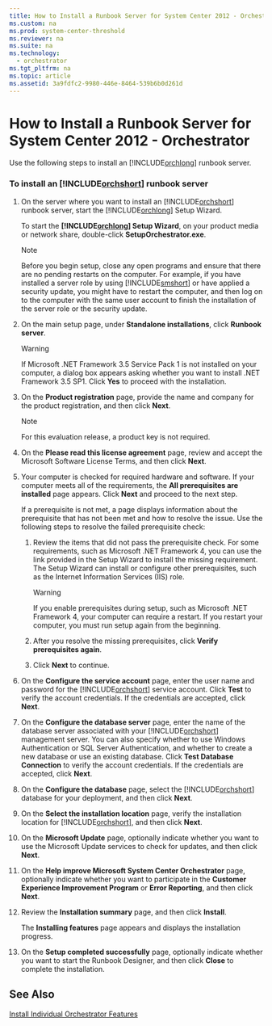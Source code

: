 ```yaml
---
title: How to Install a Runbook Server for System Center 2012 - Orchestrator
ms.custom: na
ms.prod: system-center-threshold
ms.reviewer: na
ms.suite: na
ms.technology: 
  - orchestrator
ms.tgt_pltfrm: na
ms.topic: article
ms.assetid: 3a9fdfc2-9980-446e-8464-539b6b0d261d
---
```

# How to Install a Runbook Server for System Center 2012 - Orchestrator
Use the following steps to install an [!INCLUDE[orchlong](../../orch/deploy/includes/orchlong_md.md)] runbook server.  
  
### To install an [!INCLUDE[orchshort](../../om/manage/includes/orchshort_md.md)] runbook server  
  
1.  On the server where you want to install an [!INCLUDE[orchshort](../../om/manage/includes/orchshort_md.md)] runbook server, start the [!INCLUDE[orchlong](../../orch/deploy/includes/orchlong_md.md)] Setup Wizard.  
  
    To start the **[!INCLUDE[orchlong](../../orch/deploy/includes/orchlong_md.md)] Setup Wizard**, on your product media or network share, double\-click **SetupOrchestrator.exe**.  
  
    > [!NOTE]  
    > Before you begin setup, close any open programs and ensure that there are no pending restarts on the computer. For example, if you have installed a server role by using [!INCLUDE[smshort](../../orch/deploy/includes/smshort_md.md)] or have applied a security update, you might have to restart the computer, and then log on to the computer with the same user account to finish the installation of the server role or the security update.  
  
2.  On the main setup page, under **Standalone installations**, click **Runbook server**.  
  
    > [!WARNING]  
    > If Microsoft .NET Framework 3.5 Service Pack 1 is not installed on your computer, a dialog box appears asking whether you want to install .NET Framework 3.5 SP1. Click **Yes** to proceed with the installation.  
  
3.  On the **Product registration** page, provide the name and company for the product registration, and then click **Next**.  
  
    > [!NOTE]  
    > For this evaluation release, a product key is not required.  
  
4.  On the **Please read this license agreement** page, review and accept the Microsoft Software License Terms, and then click **Next**.  
  
5.  Your computer is checked for required hardware and software. If your computer meets all of the requirements, the **All prerequisites are installed** page appears. Click **Next** and proceed to the next step.  
  
    If a prerequisite is not met, a page displays information about the prerequisite that has not been met and how to resolve the issue. Use the following steps to resolve the failed prerequisite check:  
  
    1.  Review the items that did not pass the prerequisite check. For some requirements, such as Microsoft .NET Framework 4, you can use the link provided in the Setup Wizard to install the missing requirement. The Setup Wizard can install or configure other prerequisites, such as the Internet Information Services \(IIS\) role.  
  
        > [!WARNING]  
        > If you enable prerequisites during setup, such as Microsoft .NET Framework 4, your computer can require a restart. If you restart your computer, you must run setup again from the beginning.  
  
    2.  After you resolve the missing prerequisites, click **Verify prerequisites again**.  
  
    3.  Click **Next** to continue.  
  
6.  On the **Configure the service account** page, enter the user name and password for the [!INCLUDE[orchshort](../../om/manage/includes/orchshort_md.md)] service account. Click **Test** to verify the account credentials. If the credentials are accepted, click **Next**.  
  
7.  On the **Configure the database server** page, enter the name of the database server associated with your [!INCLUDE[orchshort](../../om/manage/includes/orchshort_md.md)] management server. You can also specify whether to use Windows Authentication or SQL Server Authentication, and whether to create a new database or use an existing database. Click **Test Database Connection** to verify the account credentials. If the credentials are accepted, click **Next**.  
  
8.  On the **Configure the database** page, select the [!INCLUDE[orchshort](../../om/manage/includes/orchshort_md.md)] database for your deployment, and then click **Next**.  
  
9. On the **Select the installation location** page, verify the installation location for [!INCLUDE[orchshort](../../om/manage/includes/orchshort_md.md)], and then click **Next**.  
  
10. On the **Microsoft Update** page, optionally indicate whether you want to use the Microsoft Update services to check for updates, and then click **Next**.  
  
11. On the **Help improve Microsoft System Center Orchestrator** page, optionally indicate whether you want to participate in the **Customer Experience Improvement Program** or **Error Reporting**, and then click **Next**.  
  
12. Review the **Installation summary** page, and then click **Install**.  
  
    The **Installing features** page appears and displays the installation progress.  
  
13. On the **Setup completed successfully** page, optionally indicate whether you want to start the Runbook Designer, and then click **Close** to complete the installation.  
  
## See Also  
[Install Individual Orchestrator Features](../../orch/deploy/Install-Individual-Orchestrator-Features.md)  
  
